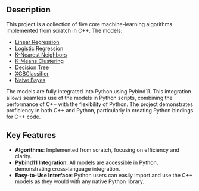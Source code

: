 ## Description

This project is a collection of five core machine-learning algorithms implemented from scratch in C++. The models:
* [Linear Regression](https://github.com/Kowallskiy/ml_algorithms/blob/main/src/LinearRegression.cpp)
* [Logistic Regression](https://github.com/Kowallskiy/ml_algorithms/blob/main/src/LogisticRegression.cpp)
* [K-Nearest Neighbors](https://github.com/Kowallskiy/ml_algorithms/blob/main/src/KNN.cpp)
* [K-Means Clustering](https://github.com/Kowallskiy/ml_algorithms/blob/main/src/KMeans.cpp)
* [Decision Tree](https://github.com/Kowallskiy/ml_algorithms/blob/main/src/DecisionTree.cpp)
* [XGBClassifier](https://github.com/Kowallskiy/ml_algorithms/blob/main/src/gradientBoosting.cpp)
* [Naive Bayes](https://github.com/Kowallskiy/ml_algorithms/blob/main/src/NaiveBayes.cpp)
  
The models are fully integrated into Python using Pybind11. This integration allows seamless use of the models in Python scripts, 
combining the performance of C++ with the flexibility of Python. The project demonstrates proficiency in both C++ and Python, particularly in creating 
Python bindings for C++ code.

## Key Features

* __Algorithms__: Implemented from scratch, focusing on efficiency and clarity.
* __Pybind11 Integration__: All models are accessible in Python, demonstrating cross-language integration.
* __Easy-to-Use Interface__: Python users can easily import and use the C++ models as they would with any native Python library.
